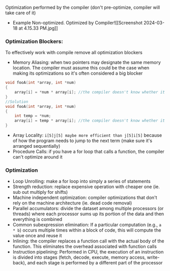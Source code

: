 Optimization performed by the compiler (don't pre-optimize, compiler will take care of it)
- Example
	Non-optimized.                                                                            Optimized by Compiler![[Screenshot 2024-03-18 at 4.15.33 PM.jpg]]
### Optimization Blockers: 
To effectively work with compile remove all optimization blockers
- Memory Aliasing: when two pointers may designate the same memory location. The compiler must assume this could be the case when making its optimizations so it's often considered a big blocker
```cpp
void fooA(int *array, int *num)
{
	array[i] = *num * array[i]; //the compiler doesn't know whether it should treat num as a variable or array
}
//Solution 
void fooA(int *array, int *num)
{
	int temp = *num;
	array[i] = temp * array[i]; //the compiler doesn't know whether it should treat num as a variable or array
}
```
- Array Locality: `i[5]j[5] maybe more efficient than j[5]i[5]` because of how the program needs to jump to the next term (make sure it's arranged sequentially)
- Procedure Calls: if you have a for loop that calls a function, the compiler can't optimize around it
### Optimization
- Loop Unrolling: make a for loop into simply a series of statements
- Strength reduction: replace expensive operation with cheaper one (ie. sub out multiply for shifts)
- Machine independent optimization: compiler optimizations that don't rely on the machine architecture (ie. dead code removal)
- Parallel accumulators: divide the dataset among multiple processors (or threads) where each processor sums up its portion of the data and then everything is combined
- Common subexpression elimination: If a particular computation (e.g., `a * b`) occurs multiple times within a block of code, this will compute the value once and reuse it
- Inlining: the compiler replaces a function call with the actual body of the function. This eliminates the overhead associated with function calls
- Instruction pipelining: Performed in CPU, the execution of an instruction is divided into stages (fetch, decode, execute, memory access, write-back), and each stage is performed by a different part of the processor